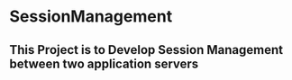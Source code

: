 # SessionManagement

## This Project is to Develop Session Management between two application servers
